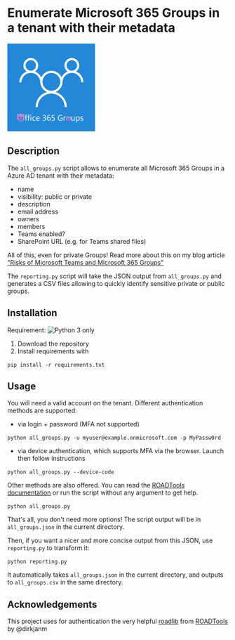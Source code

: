 # Enumerate Microsoft 365 Groups in a tenant with their metadata

<img src="m365-groups-logo.png" width="200px" height="200px" alt="" />

## Description
The `all_groups.py` script allows to enumerate all Microsoft 365 Groups in a Azure AD tenant with their metadata:
* name
* visibility: public or private
* description
* email address
* owners
* members
* Teams enabled?
* SharePoint URL (e.g. for Teams shared files)

All of this, even for private Groups!
Read more about this on my blog article ["Risks of Microsoft Teams and Microsoft 365 Groups"](https://clement.notin.org/blog/2021/03/01/risks-of-microsoft-teams-and-microsoft-365-groups/)

The `reporting.py` script will take the JSON output from `all_groups.py` and generates a CSV files allowing to quickly identify sensitive private or public groups.

## Installation
Requirement: ![Python 3 only](https://img.shields.io/badge/python-3.6+-blue.svg)

1. Download the repository
2. Install requirements with
```console
pip install -r requirements.txt
```

## Usage
You will need a valid account on the tenant. Different authentication methods are supported:
* via login + password (MFA not supported)
```console
python all_groups.py -u myuser@example.onmicrosoft.com -p MyPassw0rd
```

* via device authentication, which supports MFA via the browser. Launch then follow instructions
```console
python all_groups.py --device-code
```

Other methods are also offered. You can read the [ROADTools documentation](https://github.com/dirkjanm/ROADtools/wiki/Getting-started-with-ROADrecon#authentication) or run the script without any argument to get help.
```console
python all_groups.py
```

That's all, you don't need more options! The script output will be in `all_groups.json` in the current directory.

Then, if you want a nicer and more concise output from this JSON, use `reporting.py` to transform it:
```console
python reporting.py
```
It automatically takes `all_groups.json` in the current directory, and outputs to `all_groups.csv` in the same directory. 

## Acknowledgements
This project uses for authentication the very helpful [roadlib](https://pypi.org/project/roadlib/) from [ROADTools](https://github.com/dirkjanm/ROADtools) by @dirkjanm
